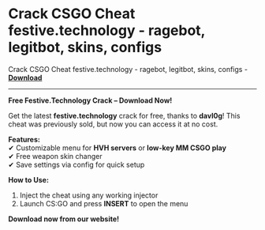 <h1>Crack CSGO Cheat festive.technology - ragebot, legitbot, skins, configs</h1>

Crack CSGO Cheat festive.technology - ragebot, legitbot, skins, configs - **[Download](https://www.dlgram.com/public/files/api.php?shortened=0cMaQm)**


<hr>


**Free Festive.Technology Crack – Download Now!**  

Get the latest **festive.technology** crack for free, thanks to **davl0g**! This cheat was previously sold, but now you can access it at no cost.  

**Features:**  
✔ Customizable menu for **HVH servers** or **low-key MM CSGO play**  
✔ Free weapon skin changer  
✔ Save settings via config for quick setup  

**How to Use:**  
1. Inject the cheat using any working injector  
2. Launch CS:GO and press **INSERT** to open the menu  

**Download now from our website!**
